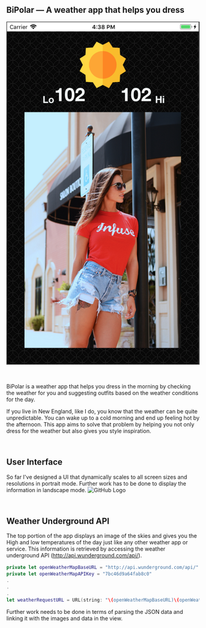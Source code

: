 ## BiPolar — A weather app that helps you dress
![GitHub Logo](images/main-UI.png)

<br/>

BiPolar is a weather app that helps you dress in the morning by checking the weather for you and suggesting outfits based on the weather conditions for the day.

If you live in New England, like I do, you know that the weather can be quite unpredictable. You can wake up to a cold morning and end up feeling hot by the afternoon. This app aims to solve that problem by helping you not only dress for the weather but also gives you style inspiration.

<br/>

## User Interface
So far I've designed a UI that dynamically scales to all screen sizes and resolutions in portrait mode. Further work has to be done to display the information in landscape mode.
![GitHub Logo](images/screen-sizes.png?raw=true)

<br/>

## Weather Underground API
The top portion of the app displays an image of the skies and gives you the High and low temperatures of the day just like any other weather app or service. This information is retrieved by accessing the weather underground API (http://api.wunderground.com/api/).

```swift
private let openWeatherMapBaseURL = "http://api.wunderground.com/api/"
private let openWeatherMapAPIKey = "7bc46d9a64fab8c0"
.
.
.
let weatherRequestURL = URL(string: "\(openWeatherMapBaseURL)\(openWeatherMapAPIKey)/conditions/q/CA/\(city).json")!
```

Further work needs to be done in terms of parsing the JSON data and linking it with the images and data in the view.

